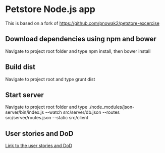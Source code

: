 Petstore Node.js app
=======================

This is based on a fork of https://github.com/pnowak2/petstore-excercise

Download dependencies using npm and bower
-----------------------------------------
Navigate to project root folder and type npm install, then bower install

Build dist
----------
Navigate to project root and type grunt dist

Start server
------------
Navigate to project root folder and type 
./node_modules/json-server/bin/index.js --watch src/server/db.json --routes src/server/routes.json --static src/client

User stories and DoD
--------------------
[Link to the user stories and DoD](USER-STORIES.md)